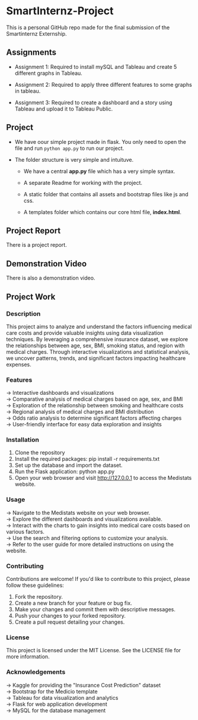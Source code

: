 # SmartInternz-Project

This is a personal GitHub repo made for the final submission of the Smartinternz Externship.

## Assignments

- Assignment 1: Required to install mySQL and Tableau and create 5 different graphs in Tableau.

- Assignment 2: Required to apply three different features to some graphs in tableau.

- Assignment 3: Required to create a dashboard and a story using Tableau and upload it to Tableau Public.

## Project

- We have oour simple project made in flask. You only need to open the file and run `python app.py` to run our project.

- The folder structure is very simple and intuituve.

    - We have a central **app.py** file which has a very simple syntax.

    - A separate Readme for working with the project.

    - A static folder that contains all assets and bootstrap files like js and css.

    - A templates folder which contains our core html file, **index.html**.

## Project Report

There is a project report.

## Demonstration Video 

There is also a demonstration video.

## Project Work

### Description

This project aims to analyze and understand the factors influencing medical care costs and provide valuable insights using data visualization techniques. By leveraging a comprehensive insurance dataset, we explore the relationships between age, sex, BMI, smoking status, and region with medical charges. Through interactive visualizations and statistical analysis, we uncover patterns, trends, and significant factors impacting healthcare expenses.

### Features

-> Interactive dashboards and visualizations<br/>
-> Comparative analysis of medical charges based on age, sex, and BMI<br/>
-> Exploration of the relationship between smoking and healthcare costs<br/>
-> Regional analysis of medical charges and BMI distribution<br/>
-> Odds ratio analysis to determine significant factors affecting charges<br/>
-> User-friendly interface for easy data exploration and insights<br/>

### Installation

1. Clone the repository<br/>
2. Install the required packages: pip install -r requirements.txt<br/>
3. Set up the database and import the dataset.<br/>
4. Run the Flask application: python app.py<br/>
5. Open your web browser and visit http://127.0.0.1 to access the Medistats website.<br/>

### Usage

-> Navigate to the Medistats website on your web browser.<br/>
-> Explore the different dashboards and visualizations available.<br/>
-> Interact with the charts to gain insights into medical care costs based on various factors.<br/>
-> Use the search and filtering options to customize your analysis.<br/>
-> Refer to the user guide for more detailed instructions on using the website.<br/>

### Contributing

Contributions are welcome! If you'd like to contribute to this project, please follow these guidelines:

1. Fork the repository.<br/>
2. Create a new branch for your feature or bug fix.<br/>
3. Make your changes and commit them with descriptive messages.<br/>
4. Push your changes to your forked repository.<br/>
5. Create a pull request detailing your changes.<br/>

### License

This project is licensed under the MIT License. See the LICENSE file for more information.

### Acknowledgements

-> Kaggle for providing the "Insurance Cost Prediction" dataset<br/>
-> Bootstrap for the Medicio template<br/>
-> Tableau for data visualization and analytics<br/>
-> Flask for web application development<br/>
-> MySQL for the database management<br/>